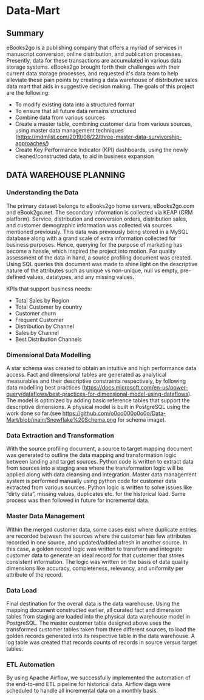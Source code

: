 # Data-Mart

## Summary

eBooks2go is a publishing company that offers a myriad of services in manuscript conversion, online distribution, and publication processes. Presently, data for these transactions are accumulated in various data storage systems. eBooks2go brought forth their challenges with their current data storage processes, and requested it's data team to help alleviate these pain points by creating a data warehouse of distributive sales data mart that aids in suggestive decision making. The goals of this project are the following:
- To modify existing data into a structured format
- To ensure that all future data remains structured
- Combine data from various sources
- Create a master table, combining customer data from various sources, using master data management techniques (https://mdmlist.com/2019/08/22/three-master-data-survivorship-approaches/ ​​)  
- Create Key Performance Indicator (KPI) dashboards, using the newly cleaned/constructed data, to aid in business expansion
 
## DATA WAREHOUSE PLANNING

### Understanding the Data

The primary dataset belongs to eBooks2go home servers, eBooks2go.com and eBook2go.net. The secondary information is collected via KEAP (CRM platform). Service, distribution and conversion orders, distribution sales, and customer demographic information was collected via sources mentioned previously. This data was previously being stored in a MySQL database along with a grand scale of extra information collected for business purposes. Hence, querying for the purpose of marketing has become a hassle, which inspired the project into motion. For quality assessment of the data in hand, a source profiling document was created. Using SQL queries this document was made to shine light on the descriptive nature of the attributes such as unique vs non-unique, null vs empty, pre-defined values, datatypes, and any missing values. 

KPIs that support business needs:
- Total Sales by Region
- Total Customer by country
- Customer churn
- Frequent Customer
- Distribution by Channel
- Sales by Channel
- Best Distribution Channels

### Dimensional Data Modelling
A star schema was created to obtain an intuitive and high performance data access. Fact and dimensional tables are generated as analytical measurables and their descriptive constraints respectively, by following data modelling best practices (https://docs.microsoft.com/en-us/power-query/dataflows/best-practices-for-dimensional-model-using-dataflows). The model is optimized by adding basic reference tables that support the descriptive dimensions.  A physical model is built in PostgreSQL using the work done so far.(see https://github.com/o0oo000o0o0o/Data-Mart/blob/main/Snowflake%20Schema.png for schema image). 

### Data Extraction and Transformation
 
With the source profiling document, a source to target mapping document was generated to outline the data mapping and transformation logic between landing and target sources. Python code is written to extract data from sources into a staging area where the transformation logic will be applied along with data cleansing and integration. Master data management system is performed manually using python code for customer data extracted from various sources. Python logic is written to solve issues like “dirty data”, missing values, duplicates etc. for the historical load. Same process was then followed in future for incremental data. 

### Master Data Management

Within the merged customer data, some cases exist where duplicate entries are recorded between the sources where the customer has few attributes recorded in one source, and updated/added afresh in another source. In this case, a golden record logic was written to transform and integrate customer data to generate an ideal record for that customer that stores consistent information. The logic was written on the basis of data quality dimensions like accuracy, completeness, relevancy, and uniformity per attribute of the record. 

### Data Load

Final destination for the overall data is the data warehouse. Using the mapping document constructed earlier, all curated fact and dimension tables from staging are loaded into the physical data warehouse model in PostgreSQL. The master customer table designed above uses the transformed customer tables taken from three different sources, to load the golden records generated into its respective table in the data warehouse. A log table was created that records counts of records in source versus target tables.

### ETL Automation
By using Apache Airflow, we successfully implemented the automation of the end-to-end ETL pipeline for historical data. Airflow dags were scheduled to handle all incremental data on a monthly basis. 
